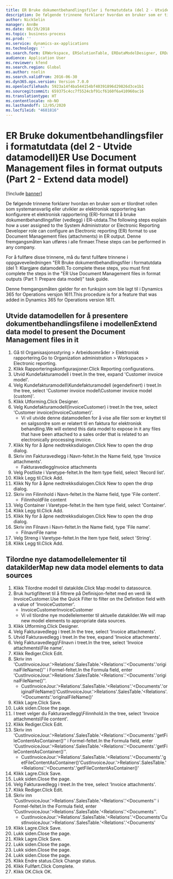 ```yaml
---
title: ER Bruke dokumentbehandlingsfiler i formatutdata (del 2 - Utvide datamodell)
description: De følgende trinnene forklarer hvordan en bruker som er tilordnet rollen som systemansvarlig eller utvikler av elektronisk rapportering kan konfigurere et elektronisk rapportering (ER)-format til å bruke dokumentbehandlingsfiler (vedlegg) i ER-utdata.
author: NickSelin
manager: AnnBe
ms.date: 08/29/2018
ms.topic: business-process
ms.prod: ''
ms.service: dynamics-ax-applications
ms.technology: ''
ms.search.form: ERWorkspace, ERSolutionTable, ERDataModelDesigner, ERDataModelContentsItemCreationDialog, ERModelMappingTable, ERModelMappingDesigner, ERExpressionDesignerFormula
audience: Application User
ms.reviewer: kfend
ms.search.region: Global
ms.author: nselin
ms.search.validFrom: 2016-06-30
ms.dyn365.ops.version: Version 7.0.0
ms.openlocfilehash: 5923a14f4ba544154bf40391896d29826d3ce1b1
ms.sourcegitcommit: 659375c4cc7f5524cbf91cf6160f6a410960ac16
ms.translationtype: HT
ms.contentlocale: nb-NO
ms.lasthandoff: 12/05/2020
ms.locfileid: "4681816"
---
```

# <a name="er-use-document-management-files-in-format-outputs-part-2---extend-data-model"></a><span data-ttu-id="84889-103">ER Bruke dokumentbehandlingsfiler i formatutdata (del 2 - Utvide datamodell)</span><span class="sxs-lookup"><span data-stu-id="84889-103">ER Use Document Management files in format outputs (Part 2 - Extend data model)</span></span>

[!include [banner](../../includes/banner.md)]

<span data-ttu-id="84889-104">De følgende trinnene forklarer hvordan en bruker som er tilordnet rollen som systemansvarlig eller utvikler av elektronisk rapportering kan konfigurere et elektronisk rapportering (ER)-format til å bruke dokumentbehandlingsfiler (vedlegg) i ER-utdata.</span><span class="sxs-lookup"><span data-stu-id="84889-104">The following steps explain how a user assigned to the System Administrator or Electronic Reporting Developer role can configure an Electronic reporting (ER) format to use Document Management files (attachments) in ER output.</span></span> <span data-ttu-id="84889-105">Denne fremgangsmåten kan utføres i alle firmaer.</span><span class="sxs-lookup"><span data-stu-id="84889-105">These steps can be performed in any company.</span></span>

<span data-ttu-id="84889-106">For å fullføre disse trinnene, må du først fullføre trinnene i oppgaveveiledningen "ER Bruke dokumentbehandlingsfiler i formatutdata (del 1: Klargjøre datamodell).</span><span class="sxs-lookup"><span data-stu-id="84889-106">To complete these steps, you must first complete the steps in the "ER Use Document Management files in format outputs (Part 1: Prepare data model)" task guide.</span></span>

<span data-ttu-id="84889-107">Denne fremgangsmåten gjelder for en funksjon som ble lagt til i Dynamics 365 for Operations versjon 1611.</span><span class="sxs-lookup"><span data-stu-id="84889-107">This procedure is for a feature that was added in Dynamics 365 for Operations version 1611.</span></span>


## <a name="extend-data-model-to-present-the-document-management-files-in-it"></a><span data-ttu-id="84889-108">Utvide datamodellen for å presentere dokumentbehandlingsfilene i modellen</span><span class="sxs-lookup"><span data-stu-id="84889-108">Extend data model to present the Document Management files in it</span></span>
1. <span data-ttu-id="84889-109">Gå til Organisasjonsstyring > Arbeidsområder > Elektronisk rapportering.</span><span class="sxs-lookup"><span data-stu-id="84889-109">Go to Organization administration > Workspaces > Electronic reporting.</span></span>
2. <span data-ttu-id="84889-110">Klikk Rapporteringskonfigurasjoner.</span><span class="sxs-lookup"><span data-stu-id="84889-110">Click Reporting configurations.</span></span>
3. <span data-ttu-id="84889-111">Utvid Kundefakturamodell i treet.</span><span class="sxs-lookup"><span data-stu-id="84889-111">In the tree, expand 'Customer invoice model'.</span></span>
4. <span data-ttu-id="84889-112">Velg Kundefakturamodell\Kundefakturamodell (egendefinert) i treet.</span><span class="sxs-lookup"><span data-stu-id="84889-112">In the tree, select 'Customer invoice model\Customer invoice model (custom)'.</span></span>
5. <span data-ttu-id="84889-113">Klikk Utforming.</span><span class="sxs-lookup"><span data-stu-id="84889-113">Click Designer.</span></span>
6. <span data-ttu-id="84889-114">Velg Kundefakturamodell(InvoiceCustomer) i treet.</span><span class="sxs-lookup"><span data-stu-id="84889-114">In the tree, select 'Customer invoice(InvoiceCustomer)'.</span></span>
    * <span data-ttu-id="84889-115">Vi vil utvide denne datamodellen for å vise alle filer som er knyttet til en salgsordre som er relatert til en faktura for elektronisk behandling.</span><span class="sxs-lookup"><span data-stu-id="84889-115">We will extend this data model to expose in it any files that have been attached to a sales order that is related to an electronically processing invoice.</span></span>  
7. <span data-ttu-id="84889-116">Klikk Ny for å åpne nedtrekksdialogen.</span><span class="sxs-lookup"><span data-stu-id="84889-116">Click New to open the drop dialog.</span></span>
8. <span data-ttu-id="84889-117">Skriv inn Fakturavedlegg i Navn-feltet.</span><span class="sxs-lookup"><span data-stu-id="84889-117">In the Name field, type 'Invoice attachments'.</span></span>
    * <span data-ttu-id="84889-118">Fakturavedlegg</span><span class="sxs-lookup"><span data-stu-id="84889-118">Invoice attachments</span></span>  
9. <span data-ttu-id="84889-119">Velg Postliste i Varetype-feltet.</span><span class="sxs-lookup"><span data-stu-id="84889-119">In the Item type field, select 'Record list'.</span></span>
10. <span data-ttu-id="84889-120">Klikk Legg til.</span><span class="sxs-lookup"><span data-stu-id="84889-120">Click Add.</span></span>
11. <span data-ttu-id="84889-121">Klikk Ny for å åpne nedtrekksdialogen.</span><span class="sxs-lookup"><span data-stu-id="84889-121">Click New to open the drop dialog.</span></span>
12. <span data-ttu-id="84889-122">Skriv inn Filinnhold i Navn-feltet.</span><span class="sxs-lookup"><span data-stu-id="84889-122">In the Name field, type 'File content'.</span></span>
    * <span data-ttu-id="84889-123">Filinnhold</span><span class="sxs-lookup"><span data-stu-id="84889-123">File content</span></span>  
13. <span data-ttu-id="84889-124">Velg Container i Varetype-feltet.</span><span class="sxs-lookup"><span data-stu-id="84889-124">In the Item type field, select 'Container'.</span></span>
14. <span data-ttu-id="84889-125">Klikk Legg til.</span><span class="sxs-lookup"><span data-stu-id="84889-125">Click Add.</span></span>
15. <span data-ttu-id="84889-126">Klikk Ny for å åpne nedtrekksdialogen.</span><span class="sxs-lookup"><span data-stu-id="84889-126">Click New to open the drop dialog.</span></span>
16. <span data-ttu-id="84889-127">Skriv inn Filnavn i Navn-feltet.</span><span class="sxs-lookup"><span data-stu-id="84889-127">In the Name field, type 'File name'.</span></span>
    * <span data-ttu-id="84889-128">Filnavn</span><span class="sxs-lookup"><span data-stu-id="84889-128">File name</span></span>  
17. <span data-ttu-id="84889-129">Velg Streng i Varetype-feltet.</span><span class="sxs-lookup"><span data-stu-id="84889-129">In the Item type field, select 'String'.</span></span>
18. <span data-ttu-id="84889-130">Klikk Legg til.</span><span class="sxs-lookup"><span data-stu-id="84889-130">Click Add.</span></span>

## <a name="map-new-data-model-elements-to-data-sources"></a><span data-ttu-id="84889-131">Tilordne nye datamodellelementer til datakilder</span><span class="sxs-lookup"><span data-stu-id="84889-131">Map new data model elements to data sources</span></span>
1. <span data-ttu-id="84889-132">Klikk Tilordne modell til datakilde.</span><span class="sxs-lookup"><span data-stu-id="84889-132">Click Map model to datasource.</span></span>
2. <span data-ttu-id="84889-133">Bruk hurtigfilteret til å filtrere på Definisjon-feltet med en verdi lik InvoiceCustomer.</span><span class="sxs-lookup"><span data-stu-id="84889-133">Use the Quick Filter to filter on the Definition field with a value of 'InvoiceCustomer'.</span></span>
    * <span data-ttu-id="84889-134">InvoiceCustomer</span><span class="sxs-lookup"><span data-stu-id="84889-134">InvoiceCustomer</span></span>  
    * <span data-ttu-id="84889-135">Vi vil tilordne nye modellelementer til aktuelle datakilder.</span><span class="sxs-lookup"><span data-stu-id="84889-135">We will map new model elements to appropriate data sources.</span></span>  
3. <span data-ttu-id="84889-136">Klikk Utforming.</span><span class="sxs-lookup"><span data-stu-id="84889-136">Click Designer.</span></span>
4. <span data-ttu-id="84889-137">Velg Fakturavedlegg i treet.</span><span class="sxs-lookup"><span data-stu-id="84889-137">In the tree, select 'Invoice attachments'.</span></span>
5. <span data-ttu-id="84889-138">Utvid Fakturavedlegg i treet.</span><span class="sxs-lookup"><span data-stu-id="84889-138">In the tree, expand 'Invoice attachments'.</span></span>
6. <span data-ttu-id="84889-139">Velg Fakturavedlegg\Filnavn i treet.</span><span class="sxs-lookup"><span data-stu-id="84889-139">In the tree, select 'Invoice attachments\File name'.</span></span>
7. <span data-ttu-id="84889-140">Klikk Rediger.</span><span class="sxs-lookup"><span data-stu-id="84889-140">Click Edit.</span></span>
8. <span data-ttu-id="84889-141">Skriv inn 'CustInvoiceJour.'>Relations'.SalesTable.'<Relations'.'<Documents'.'originalFileName()'' i Formel-feltet.</span><span class="sxs-lookup"><span data-stu-id="84889-141">In the Formula field, enter 'CustInvoiceJour.'>Relations'.SalesTable.'<Relations'.'<Documents'.'originalFileName()''.</span></span>
    * <span data-ttu-id="84889-142">CustInvoiceJour.'>Relations'.SalesTable.'<Relations'.'<Documents'.'originalFileName()'</span><span class="sxs-lookup"><span data-stu-id="84889-142">CustInvoiceJour.'>Relations'.SalesTable.'<Relations'.'<Documents'.'originalFileName()'</span></span>  
9. <span data-ttu-id="84889-143">Klikk Lagre.</span><span class="sxs-lookup"><span data-stu-id="84889-143">Click Save.</span></span>
10. <span data-ttu-id="84889-144">Lukk siden.</span><span class="sxs-lookup"><span data-stu-id="84889-144">Close the page.</span></span>
11. <span data-ttu-id="84889-145">I treet velger du Fakturavedlegg\Filinnhold.</span><span class="sxs-lookup"><span data-stu-id="84889-145">In the tree, select 'Invoice attachments\File content'.</span></span>
12. <span data-ttu-id="84889-146">Klikk Rediger.</span><span class="sxs-lookup"><span data-stu-id="84889-146">Click Edit.</span></span>
13. <span data-ttu-id="84889-147">Skriv inn 'CustInvoiceJour.'>Relations'.SalesTable.'<Relations'.'<Documents'.'getFileContentAsContainer()'' i Formel-feltet.</span><span class="sxs-lookup"><span data-stu-id="84889-147">In the Formula field, enter 'CustInvoiceJour.'>Relations'.SalesTable.'<Relations'.'<Documents'.'getFileContentAsContainer()''.</span></span>
    * <span data-ttu-id="84889-148">CustInvoiceJour.'>Relations'.SalesTable.'<Relations'.'<Documents'.'getFileContentAsContainer()'</span><span class="sxs-lookup"><span data-stu-id="84889-148">CustInvoiceJour.'>Relations'.SalesTable.'<Relations'.'<Documents'.'getFileContentAsContainer()'</span></span>  
14. <span data-ttu-id="84889-149">Klikk Lagre.</span><span class="sxs-lookup"><span data-stu-id="84889-149">Click Save.</span></span>
15. <span data-ttu-id="84889-150">Lukk siden.</span><span class="sxs-lookup"><span data-stu-id="84889-150">Close the page.</span></span>
16. <span data-ttu-id="84889-151">Velg Fakturavedlegg i treet.</span><span class="sxs-lookup"><span data-stu-id="84889-151">In the tree, select 'Invoice attachments'.</span></span>
17. <span data-ttu-id="84889-152">Klikk Rediger.</span><span class="sxs-lookup"><span data-stu-id="84889-152">Click Edit.</span></span>
18. <span data-ttu-id="84889-153">Skriv inn 'CustInvoiceJour.'>Relations'.SalesTable.'<Relations'.'<Documents'' i Formel-feltet.</span><span class="sxs-lookup"><span data-stu-id="84889-153">In the Formula field, enter 'CustInvoiceJour.'>Relations'.SalesTable.'<Relations'.'<Documents''.</span></span>
    * <span data-ttu-id="84889-154">CustInvoiceJour.'>Relations'.SalesTable.'<Relations'.'<Documents'</span><span class="sxs-lookup"><span data-stu-id="84889-154">CustInvoiceJour.'>Relations'.SalesTable.'<Relations'.'<Documents'</span></span>  
19. <span data-ttu-id="84889-155">Klikk Lagre.</span><span class="sxs-lookup"><span data-stu-id="84889-155">Click Save.</span></span>
20. <span data-ttu-id="84889-156">Lukk siden.</span><span class="sxs-lookup"><span data-stu-id="84889-156">Close the page.</span></span>
21. <span data-ttu-id="84889-157">Klikk Lagre.</span><span class="sxs-lookup"><span data-stu-id="84889-157">Click Save.</span></span>
22. <span data-ttu-id="84889-158">Lukk siden.</span><span class="sxs-lookup"><span data-stu-id="84889-158">Close the page.</span></span>
23. <span data-ttu-id="84889-159">Lukk siden.</span><span class="sxs-lookup"><span data-stu-id="84889-159">Close the page.</span></span>
24. <span data-ttu-id="84889-160">Lukk siden.</span><span class="sxs-lookup"><span data-stu-id="84889-160">Close the page.</span></span>
25. <span data-ttu-id="84889-161">Klikk Endre status.</span><span class="sxs-lookup"><span data-stu-id="84889-161">Click Change status.</span></span>
26. <span data-ttu-id="84889-162">Klikk Fullført.</span><span class="sxs-lookup"><span data-stu-id="84889-162">Click Complete.</span></span>
27. <span data-ttu-id="84889-163">Klikk OK.</span><span class="sxs-lookup"><span data-stu-id="84889-163">Click OK.</span></span>

